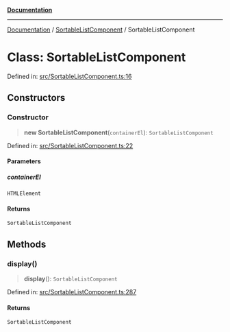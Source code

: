 [**Documentation**](../../README.md)

***

[Documentation](../../README.md) / [SortableListComponent](../README.md) / SortableListComponent

# Class: SortableListComponent

Defined in: [src/SortableListComponent.ts:16](https://github.com/Christian-Me/folder-to-tags-plugin/blob/324c4975948764581637da1ab1e4cb12dc3f447a/src/SortableListComponent.ts#L16)

## Constructors

### Constructor

> **new SortableListComponent**(`containerEl`): `SortableListComponent`

Defined in: [src/SortableListComponent.ts:22](https://github.com/Christian-Me/folder-to-tags-plugin/blob/324c4975948764581637da1ab1e4cb12dc3f447a/src/SortableListComponent.ts#L22)

#### Parameters

##### containerEl

`HTMLElement`

#### Returns

`SortableListComponent`

## Methods

### display()

> **display**(): `SortableListComponent`

Defined in: [src/SortableListComponent.ts:287](https://github.com/Christian-Me/folder-to-tags-plugin/blob/324c4975948764581637da1ab1e4cb12dc3f447a/src/SortableListComponent.ts#L287)

#### Returns

`SortableListComponent`
